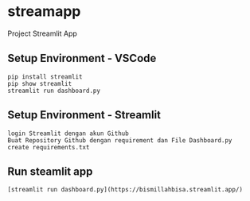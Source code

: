 # streamapp
Project Streamlit App

## Setup Environment - VSCode
```
pip install streamlit
pip show streamlit
streamlit run dashboard.py
```

## Setup Environment - Streamlit
```
login Streamlit dengan akun Github
Buat Repository Github dengan requirement dan File Dashboard.py
create requirements.txt
```

## Run steamlit app
```
[streamlit run dashboard.py](https://bismillahbisa.streamlit.app/)
```
